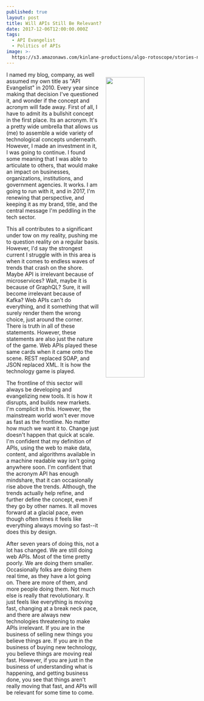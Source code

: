 ```yaml
---
published: true
layout: post
title: Will APIs Still Be Relevant?
date: 2017-12-06T12:00:00.000Z
tags:
  - API Evangelist
  - Politics of APIs
image: >-
  https://s3.amazonaws.com/kinlane-productions/algo-rotoscope/stories-new/32_119_800_500_0_max_0_-1_-1.jpg
---
```

<p><img src="https://s3.amazonaws.com/kinlane-productions/algo-rotoscope/stories-new/32_119_800_500_0_max_0_-1_-1.jpg" align="right" width="45%" style="padding: 15px;" /></p>I named my blog, company, as well assumed my own title as "API Evangelist" in 2010. Every year since making that decision I've questioned it, and wonder if the concept and acronym will fade away. First of all, I have to admit its a bullshit concept in the first place. Its an acronym. It's a pretty wide umbrella that allows us (me) to assemble a wide variety of technological concepts underneath. However, I made an investment in it, I was going to continue. I found some meaning that I was able to articulate to others, that would make an impact on businesses, organizations, institutions, and government agencies. It works. I am going to run with it, and in 2017, I'm renewing that perspective, and keeping it as my brand, title, and the central message I'm peddling in the tech sector.

This all contributes to a significant under tow on my reality, pushing me to question reality on a regular basis. However, I'd say the strongest current I struggle with in this area is when it comes to endless waves of trends that crash on the shore. Maybe API is irrelevant because of microservices? Wait, maybe it is because of GraphQL? Sure, it will become irrelevant because of Kafka? Web APIs can't do everything, and it something that will surely render them the wrong choice, just around the corner. There is truth in all of these statements. However, these statements are also just the nature of the game. Web APIs played these same cards when it came onto the scene. REST replaced SOAP, and JSON replaced XML. It is how the technology game is played. 

The frontline of this sector will always be developing and evangelizing new tools. It is how it disrupts, and builds new markets. I'm complicit in this. However, the mainstream world won't ever move as fast as the frontline. No matter how much we want it to. Change just doesn't happen that quick at scale. I'm confident that my definition of APIs, using the web to make data, content, and algorithms available in a machine readable way isn't going anywhere soon. I'm confident that the acronym API has enough mindshare, that it can occasionally rise above the trends. Although, the trends actually help refine, and further define the concept, even if they go by other names. It all moves forward at a glacial pace, even though often times it feels like everything always moving so fast--it does this by design.

After seven years of doing this, not a lot has changed. We are still doing web APIs. Most of the time pretty poorly. We are doing them smaller. Occasionally folks are doing them real time, as they have a lot going on. There are more of them, and more people doing them. Not much else is really that revolutionary. It just feels like everything is moving fast, changing at a break neck pace, and there are always new technologies threatening to make APIs irrelevant. If you are in the business of selling new things you believe things are. If you are in the business of buying new technology, you believe things are moving real fast. However, if you are just in the business of understanding what is happening, and getting business done, you see that things aren't really moving that fast, and APIs will be relevant for some time to come.
